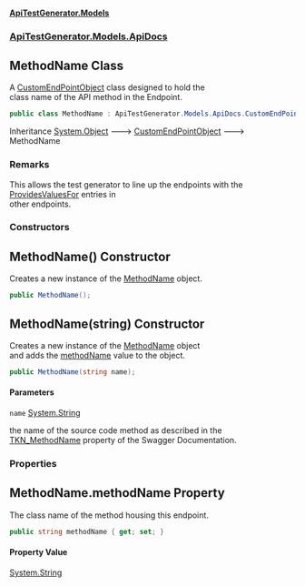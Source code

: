 #### [ApiTestGenerator.Models](ApiTestGenerator.Models.md 'ApiTestGenerator.Models')
### [ApiTestGenerator.Models.ApiDocs](ApiTestGenerator.Models.md#ApiTestGenerator.Models.ApiDocs 'ApiTestGenerator.Models.ApiDocs')

## MethodName Class

A [CustomEndPointObject](CustomEndPointObject.md 'ApiTestGenerator.Models.ApiDocs.CustomEndPointObject') class designed to hold the  
class name of the API method in the Endpoint.

```csharp
public class MethodName : ApiTestGenerator.Models.ApiDocs.CustomEndPointObject
```

Inheritance [System.Object](https://docs.microsoft.com/en-us/dotnet/api/System.Object 'System.Object') &#129106; [CustomEndPointObject](CustomEndPointObject.md 'ApiTestGenerator.Models.ApiDocs.CustomEndPointObject') &#129106; MethodName

### Remarks
This allows the test generator to line up the endpoints with the   
[ProvidesValuesFor](ProvidesValuesFor.md 'ApiTestGenerator.Models.ApiDocs.ProvidesValuesFor') entries in  
other endpoints.
### Constructors

<a name='ApiTestGenerator.Models.ApiDocs.MethodName.MethodName()'></a>

## MethodName() Constructor

Creates a new instance of the [MethodName](MethodName.md 'ApiTestGenerator.Models.ApiDocs.MethodName') object.

```csharp
public MethodName();
```

<a name='ApiTestGenerator.Models.ApiDocs.MethodName.MethodName(string)'></a>

## MethodName(string) Constructor

Creates a new instance of the [MethodName](MethodName.md 'ApiTestGenerator.Models.ApiDocs.MethodName') object  
and adds the [methodName](MethodName.md#ApiTestGenerator.Models.ApiDocs.MethodName.methodName 'ApiTestGenerator.Models.ApiDocs.MethodName.methodName') value to the object.

```csharp
public MethodName(string name);
```
#### Parameters

<a name='ApiTestGenerator.Models.ApiDocs.MethodName.MethodName(string).name'></a>

`name` [System.String](https://docs.microsoft.com/en-us/dotnet/api/System.String 'System.String')

the name of the source code method as described in the   
            [TKN_MethodName](ParserTokens.md#ApiTestGenerator.Models.Consts.ParserTokens.TKN_MethodName 'ApiTestGenerator.Models.Consts.ParserTokens.TKN_MethodName') property of the Swagger Documentation.
### Properties

<a name='ApiTestGenerator.Models.ApiDocs.MethodName.methodName'></a>

## MethodName.methodName Property

The class name of the method housing this endpoint.

```csharp
public string methodName { get; set; }
```

#### Property Value
[System.String](https://docs.microsoft.com/en-us/dotnet/api/System.String 'System.String')